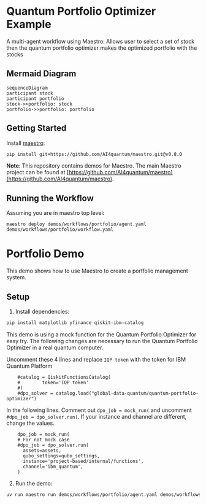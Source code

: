 # Quantum Portfolio Optimizer Example

A multi-agent workflow using Maestro: Allows user to select a set of stock then the quantum portfolio optimizer makes the optimized portfolio with the stocks

## Mermaid Diagram

<!-- MERMAID_START -->
```mermaid
sequenceDiagram
participant stock
participant portfolio
stock->>portfolio: stock
portfolio->>portfolio: portfolio
```
<!-- MERMAID_END -->

## Getting Started

Install [maestro](https://github.com/AI4quantum/maestro):
```bash
pip install git+https://github.com/AI4quantum/maestro.git@v0.8.0
```

**Note**: This repository contains demos for Maestro. The main Maestro project can be found at [https://github.com/AI4quantum/maestro](https://github.com/AI4quantum/maestro).

## Running the Workflow

Assuming you are in maestro top level:

`maestro deploy demos/workflows/portfolio/agent.yaml demos/workflows/portfolio/workflow.yaml` 

# Portfolio Demo

This demo shows how to use Maestro to create a portfolio management system.

## Setup

1. Install dependencies:
```bash
pip install matplotlib yfinance qiskit-ibm-catalog
```

This demo is using a mock function for the Quantum Portfolio Optimizer for easy try.  The following changes are necessary to run the Quantum Portfolio Optimizer in a real quantum computer.

Uncomment these 4 lines and replace `IQP token` with the token for IBM Quantum Platform
```
    #catalog = QiskitFunctionsCatalog(
    #        token='IQP token'
    #)
    #dpo_solver = catalog.load("global-data-quantum/quantum-portfolio-optimizer")
```

In the following lines. Comment out `dpo_job = mock_run(` and uncomment `#dpo_job = dpo_solver.run(`.  If your instance and channel are different, change the values.
```
    dpo_job = mock_run(
    # For not mock case
    #dpo_job = dpo_solver.run(  
      assets=assets,
      qubo_settings=qubo_settings,
      instance='project-based/internal/functions',
      channel='ibm_quantum',
    )
```

2. Run the demo:
```bash
uv run maestro run demos/workflows/portfolio/agent.yaml demos/workflows/portfolio/workflow.yaml
```


